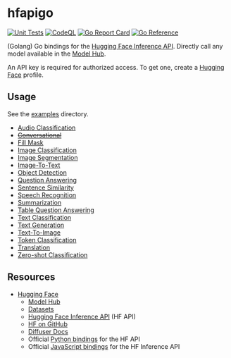 # hfapigo

[![Unit Tests](https://github.com/Kardbord/hfapigo/actions/workflows/unit-tests.yml/badge.svg)](https://github.com/Kardbord/hfapigo/actions/workflows/unit-tests.yml)
[![CodeQL](https://github.com/Kardbord/hfapigo/actions/workflows/codeql-analysis.yml/badge.svg)](https://github.com/Kardbord/hfapigo/actions/workflows/codeql-analysis.yml)
[![Go Report Card](https://goreportcard.com/badge/github.com/Kardbord/hfapigo)](https://goreportcard.com/report/github.com/Kardbord/hfapigo)
[![Go Reference](https://pkg.go.dev/badge/github.com/Kardbord/hfapigo.svg)](https://pkg.go.dev/github.com/Kardbord/hfapigo)

(Golang) Go bindings for the [Hugging Face Inference API](https://api-inference.huggingface.co/docs/python/html/index.html).
Directly call any model available in the [Model Hub](https://huggingface.co/models).

An API key is required for authorized access. To get one, create a [Hugging Face](https://huggingface.co/) profile.

## Usage

See the [examples](./examples) directory.

- [Audio Classification](./examples/audio_classification/main.go)
- ~~[Conversational](./examples/conversational/main.go)~~
- [Fill Mask](./examples/fill_mask/main.go)
- [Image Classification](./examples/image_classification/main.go)
- [Image Segmentation](./examples/image_segmentation/main.go)
- [Image-To-Text](./examples/image_to_text/main.go)
- [Object Detection](./examples/object_detection/main.go)
- [Question Answering](./examples/question_answering/main.go)
- [Sentence Similarity](./examples/sentence_similarity/main.go)
- [Speech Recognition](./examples/speech_recognition/main.go)
- [Summarization](./examples/summarization/main.go)
- [Table Question Answering](./examples/table_question_answering/main.go)
- [Text Classification](./examples/text_classification/main.go)
- [Text Generation](./examples/text_generation/main.go)
- [Text-To-Image](./examples/text_to_image/main.go)
- [Token Classification](./examples/token_classification/main.go)
- [Translation](./examples/translation/main.go)
- [Zero-shot Classification](./examples/zeroshot/main.go)

## Resources

- [Hugging Face](https://huggingface.co/)
  - [Model Hub](https://huggingface.co/models)
  - [Datasets](https://huggingface.co/datasets)
  - [Hugging Face Inference API](https://api-inference.huggingface.co/docs/python/html/index.html) (HF API)
  - [HF on GitHub](https://github.com/huggingface)
  - [Diffuser Docs](https://huggingface.co/docs/diffusers/using-diffusers/pipeline_overview)
  - Official [Python bindings](https://github.com/huggingface/hfapi) for the HF API
  - Official [JavaScript bindings](https://github.com/huggingface/huggingface.js) for the HF Inference API
